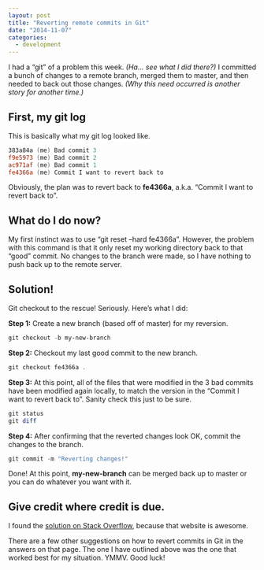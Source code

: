 ```yaml
---
layout: post
title: "Reverting remote commits in Git"
date: "2014-11-07"
categories:
  - development
---
```


I had a “git” of a problem this week.  _(Ha... see what I did there?)_ I committed a bunch of changes to a remote branch, merged them to master, and then needed to back out those changes.  _(Why this need occurred is another story for another time.)_

## First, my git log

This is basically what my git log looked like.

```powershell
383a84a (me) Bad commit 3
f9e5973 (me) Bad commit 2
ac971af (me) Bad commit 1
fe4366a (me) Commit I want to revert back to
```

Obviously, the plan was to revert back to __fe4366a__, a.k.a. “Commit I want to revert back to”.

## What do I do now?

My first instinct was to use “git reset –hard fe4366a”.  However, the problem with this command is that it only reset my working directory back to that “good” commit.  No changes to the branch were made, so I have nothing to push back up to the remote server.

## Solution!

Git checkout to the rescue!  Seriously.  Here’s what I did:

__Step 1:__ Create a new branch (based off of master) for my reversion.

```powershell
git checkout -b my-new-branch
```

__Step 2:__ Checkout my last good commit to the new branch.

```powershell
git checkout fe4366a .
```

__Step 3:__ At this point, all of the files that were modified in the 3 bad commits have been modified again locally, to match the version in the “Commit I want to revert back to”.  Sanity check this just to be sure.

```powershell
git status
git diff
```

__Step 4:__ After confirming that the reverted changes look OK, commit the changes to the branch.

```powershell
git commit -m "Reverting changes!"
```

Done!  At this point, __my-new-branch__ can be merged back up to master or you can do whatever you want with it.

## Give credit where credit is due.

I found the [solution on Stack Overflow](https://stackoverflow.com/questions/4114095/how-do-i-revert-a-git-repository-to-a-previous-commit), because that website is awesome.

There are a few other suggestions on how to revert commits in Git in the answers on that page.  The one I have outlined above was the one that worked best for my situation.  YMMV.  Good luck!
